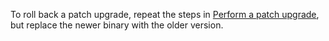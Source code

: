 To roll back a patch upgrade, repeat the steps in [Perform a patch upgrade](#perform-a-patch-upgrade), but replace the newer binary with the older version.
